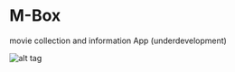 # M-Box
movie collection and information App (underdevelopment)

![alt tag](https://github.com/DenHive/M-Box/blob/master/app/screenshots/popular.png==100x20)
